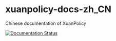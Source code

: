 # xuanpolicy-docs-zh_CN
Chinese documentation of XuanPolicy

[![Documentation Status](https://readthedocs.org/projects/xuanpolicy-docs-zh-cn/badge/?version=latest)](https://xuanpolicy.readthedocs.io/zh/latest/?badge=latest)
